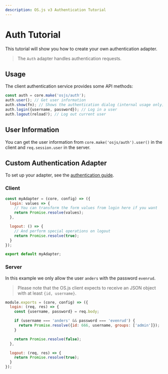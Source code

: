 ```yaml
---
description: OS.js v3 Authentication Tutorial
---
```


# Auth Tutorial

This tutorial will show you how to create your own authentication adapter.

> The `Auth` adapter handles authentication requests.

## Usage

The client authentication service provides some API methods:

```javascript
const auth = core.make('osjs/auth');
auth.user(); // Get user information
auth.show(fn); // Shows the authentication dialog (internal usage only)
auth.login({username, password}); // Log in a user
auth.logout(reload?); // Log out current user
```

## User Information

You can get the user information from `core.make('osjs/auth').user()` in the client and `req.session.user` in the server.

## Custom Authentication Adapter

To set up your adapter, see the [authentication guide](/guide/auth/README.md).

### Client

```javascript
const myAdapter = (core, config) => ({
  login: values => {
    // You can transform the form values from login here if you want
    return Promise.resolve(values);
  },

  logout: () => {
    // And perform special operations on logout
    return Promise.resolve(true);
  }
});

export default myAdapter;
```

### Server

In this example we only allow the user `anders` with the password `evenrud`.

> Please note that the OS.js client expects to receive an JSON object with at least `{id, username}`.

```javascript
module.exports = (core, config) => ({
  login: (req, res) => {
    const {username, password} = req.body;

    if (username === 'anders' && password === 'evenrud') {
      return Promise.resolve({id: 666, username, groups: ['admin']});
    }

    return Promise.resolve(false);
  },

  logout: (req, res) => {
    return Promise.resolve(true);
  }
});
```
